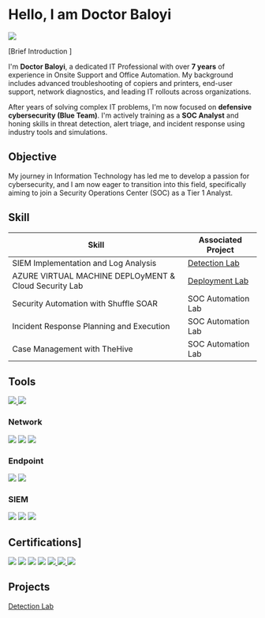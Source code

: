 # Hello, I am Doctor Baloyi
<a href="https://www.linkedin.com/in/doctor-baloyi-29907a110/" target="_blank">
  <img src="https://img.shields.io/badge/-LinkedIn-0A66C2?style=for-the-badge&logo=linkedin&logoColor=white" />
</a>


[Brief Introduction ]

I'm **Doctor Baloyi**, a dedicated IT Professional with over **7 years** of experience in Onsite Support and Office Automation. My background includes advanced troubleshooting of copiers and printers, end-user support, network diagnostics, and leading IT rollouts across organizations. 

After years of solving complex IT problems, I'm now focused on **defensive cybersecurity (Blue Team)**. I'm actively training as a **SOC Analyst** and honing skills in threat detection, alert triage, and incident response using industry tools and simulations.


## Objective

My journey in Information Technology has led me to develop a passion for cybersecurity, and I am now eager to transition into this field, specifically aiming to join a Security Operations Center (SOC) as a Tier 1 Analyst.

## Skill

| Skill                                         | Associated Project         |
|-----------------------------------------------|----------------------------|
| SIEM Implementation and Log Analysis          | <a href="https://github.com/dbaloyi47/SIEM-Lab/blob/main/README.md">Detection Lab</a>|
| AZURE VIRTUAL MACHINE DEPLOyMENT & Cloud Security Lab | <a href=https://github.com/dbaloyi47/Azure-Virtual-Machine-Deployment-Cloud-Security-Lab/blob/main/README.md>Deployment  Lab</a>|
| Security Automation with Shuffle SOAR         | SOC Automation Lab|
| Incident Response Planning and Execution      | SOC Automation Lab|
| Case Management with TheHive                  | SOC Automation Lab|


## Tools
<a href="https://www.virustotal.com/"> <img src="https://img.shields.io/badge/-VirusTotal-3949AB?&style=for-the-badge&logo=VirusTotal&logoColor=white" /> </a> <a href="https://easy-detect.com/" target="_blank"> <img src="https://img.shields.io/badge/-Easy%20Detect-009688?&style=for-the-badge&logo=security&logoColor=white" /> </a>

### Network
<div>
    <img src="https://img.shields.io/badge/-Wireshark-1679A7?&style=for-the-badge&logo=Wireshark&logoColor=white" />
    <img src="https://img.shields.io/badge/-Suricata-EF3B2D?&style=for-the-badge&logo=Suricata&logoColor=white" />
    <img src="https://img.shields.io/badge/-Zeek-777BB4?&style=for-the-badge&logo=Zeek&logoColor=white" />
</div>

### Endpoint
<div>
    <img src="https://img.shields.io/badge/-Microsoft_Defender_for_Endpoint-00A4EF?&style=for-the-badge&logo=Microsoft&logoColor=white" />
    <img src="https://img.shields.io/badge/-Velociraptor-4B275F?&style=for-the-badge&logo=Velociraptor&logoColor=white" />
</div>

### SIEM
<div>
    <img src="https://img.shields.io/badge/-Microsoft_Sentinel-0078D4?&style=for-the-badge&logo=Microsoft&logoColor=white" />
    <img src="https://img.shields.io/badge/-Splunk-000000?&style=for-the-badge&logo=Splunk&logoColor=white" />
    <img src="https://img.shields.io/badge/-Qualys-007396?&style=for-the-badge&logo=Qualys&logoColor=white" />

</div>

## Certifications]
<div>
  <img src="https://img.shields.io/badge/-Certified%20in%20Cybersecurity-0066A1?&style=for-the-badge&logo=ISC2&logoColor=white" />
<img src="https://img.shields.io/badge/-Security%2B-FF0000?&style=for-the-badge&logo=CompTIA&logoColor=white" />
<img src="https://img.shields.io/badge/-Network%2B-007ACC?&style=for-the-badge&logo=CompTIA&logoColor=white" />
<img src="https://img.shields.io/badge/-A%2B-4D4D4D?&style=for-the-badge&logo=CompTIA&logoColor=white" />
  <a href="https://www.coursera.org/professional-certificates/google-cybersecurity">
  <img src="https://img.shields.io/badge/-Google%20Cybersecurity-4285F4?&style=for-the-badge&logo=Google&logoColor=white" />
    <a href="https://letsdefend.io/certificates/Reveng-RAT">
  <img src="https://img.shields.io/badge/-Reveng%20RAT%20Certified-2E7D32?&style=for-the-badge&logo=letsdefend&logoColor=white" />
      <a href="https://letsdefend.io/certificates/Malicious-Excel-Expert">
  <img src="https://img.shields.io/badge/-Malicious%20Excel%20Expert-1565C0?&style=for-the-badge&logo=letsdefend&logoColor=white" />
</a>

</a>

</a>

</div>

## Projects
<a href="https://github.com/dbaloyi47/SIEM-Lab/blob/main/README.md">Detection Lab</a>
